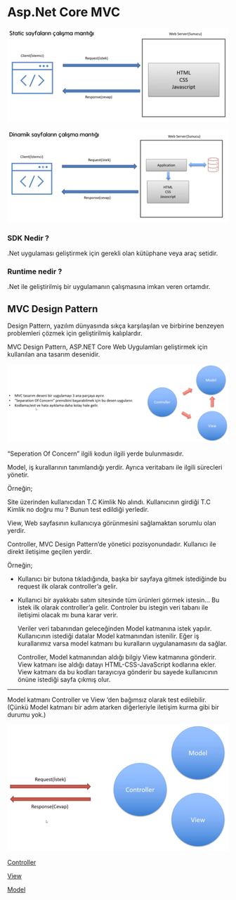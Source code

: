 # Asp.Net Core MVC

![Untitled](Notes/img/Untitled.png)

![Untitled](Notes/img/Untitled%201.png)

### SDK Nedir ?

.Net uygulaması geliştirmek için gerekli olan kütüphane veya araç setidir.

### Runtime nedir ?

.Net ile geliştirilmiş bir uygulamanın çalışmasına imkan veren ortamdır.

## MVC Design Pattern

Design Pattern, yazılım dünyasında sıkça karşılaşılan ve birbirine benzeyen problemleri çözmek için geliştirilmiş kalıplardır.

MVC Design Pattern, ASP.NET Core Web Uygulamları geliştirmek için kullanılan ana tasarım desenidir.

![Untitled](Notes/img/Untitled%202.png)

“Seperation Of Concern” ilgili kodun ilgili yerde bulunmasıdır.

Model, iş kurallarının tanımlandığı yerdir.  Ayrıca veritabanı ile ilgili sürecleri yönetir.

Örneğin; 

Site üzerinden kullanıcıdan T.C Kimlik No alındı. Kullanıcının girdiği T.C Kimlik no doğru mu ? Bunun test edildiği yerledir.

View, Web sayfasının kullanıcıya görünmesini sağlamaktan sorumlu olan yerdir.

Controller, MVC Design Pattern’de yönetici pozisyonundadır. Kullanıcı ile direkt iletişime geçilen yerdir.

Örneğin; 

- Kullanıcı bir butona tıkladığında, başka bir sayfaya gitmek istediğinde bu request ilk olarak controller’a gelir.
- Kullanıci bir ayakkabı satım sitesinde tüm ürünleri görmek istesin… Bu istek ilk olarak controller’a gelir. Controler bu istegin veri tabanı ile iletişimi olacak mı buna karar verir.
    
    Veriler veri tabanından geleceğinden Model katmanına istek yapılır. Kullanıcının istediği datalar Model katmanından istenilir.  Eğer iş kurallarımız varsa model katmanı bu kuralların uygulanamasını da sağlar. 
    
    Controller, Model katmanından aldığı bilgiy View katmanına gönderir. View katmanı ise aldığı datayı HTML-CSS-JavaScript kodlarına ekler. View katmanı da bu kodları tarayıcıya gönderir bu sayede kullanıcının önüne istediği sayfa çıkmış olur.
    

---

Model katmanı Controller ve View ‘den bağımsız olarak test edilebilir. (Çünkü Model katmanı bir adım atarken diğerleriyle iletişim kurma gibi bir durumu yok.)

![Untitled](Notes/img/Untitled%203.png)

[Controller](Notes/controller/README.md)

[View](Notes/view/README.md)

[Model](Notes/model/README.md)